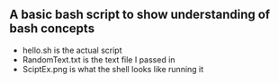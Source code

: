 ## A basic bash script to show understanding of bash concepts

- hello.sh is the actual script
- RandomText.txt is the text file I passed in
- SciptEx.png is what the shell looks like running it
